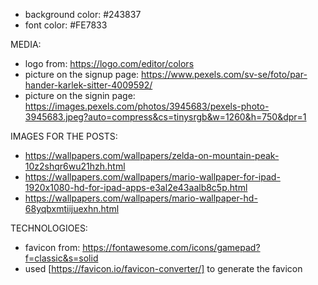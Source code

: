 




* background color: #243837
* font color: #FE7833

MEDIA:
* logo from: https://logo.com/editor/colors
* picture on the signup page: https://www.pexels.com/sv-se/foto/par-hander-karlek-sitter-4009592/
* picture on the signin page: https://images.pexels.com/photos/3945683/pexels-photo-3945683.jpeg?auto=compress&cs=tinysrgb&w=1260&h=750&dpr=1

IMAGES  FOR THE POSTS:
* https://wallpapers.com/wallpapers/zelda-on-mountain-peak-10z2shqr6wu21hzh.html
* https://wallpapers.com/wallpapers/mario-wallpaper-for-ipad-1920x1080-hd-for-ipad-apps-e3al2e43aalb8c5p.html
* https://wallpapers.com/wallpapers/mario-wallpaper-hd-68yqbxmtiijuexhn.html

TECHNOLOGIOES:
* favicon from: https://fontawesome.com/icons/gamepad?f=classic&s=solid
* used [https://favicon.io/favicon-converter/] to generate the favicon